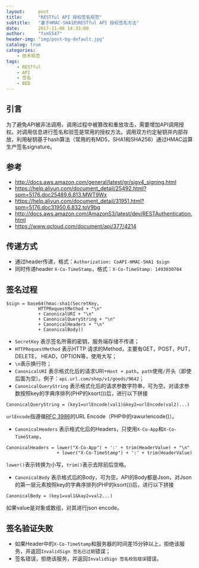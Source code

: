```yaml
---
layout:     post
title:      "RESTful API 授权签名规范"
subtitle:   "基于HMAC-SHA1的RESTful API 授权签名方法"
date:       2017-11-08 14:33:00
author:     "fxm5547"
header-img: "img/post-bg-default.jpg"
catalog: true
categories:
    - 技术规范
tags:
    - RESTful
    - API
    - 签名
    - BED
---
```


## 引言
为了避免API被非法调用，调用过程中被篡改和重放攻击，需要增加API调用授权。对调用信息进行签名和验签是常用的授权方法。调用双方约定秘钥并内部存放，利用秘钥基于hash算法（常用的有MD5，SHA1和SHA256）通过HMAC运算生产签名signature。

## 参考
- <http://docs.aws.amazon.com/general/latest/gr/sigv4_signing.html>
- <https://help.aliyun.com/document_detail/25492.html?spm=5176.doc25489.6.813.MWT9Wx>
- <https://help.aliyun.com/document_detail/31951.html?spm=5176.doc31950.6.832.toV9bg>
- <http://docs.aws.amazon.com/AmazonS3/latest/dev/RESTAuthentication.html>
- <https://www.qcloud.com/document/api/377/4214>

## 传递方式
- 通过header传递，格式：`Authorization: CoAPI-HMAC-SHA1 $sign`
- 同时传递header `X-Co-TimeStamp`，格式：`X-Co-TimeStamp: 1493030704`

## 签名过程
```
$sign = base64(hmac-sha1(SecretKey,
            HTTPRequestMethod + "\n"
            + CanonicalURI + "\n"
            + CanonicalQueryString + "\n"
            + CanonicalHeaders + "\n"
            + CanonicalBody))
```
- `SecretKey` 表示签名所需的密钥，服务端存储不传递；
- `HTTPRequestMethod` 表示HTTP 请求的Method，主要有GET，POST，PUT，DELETE， HEAD，OPTION等，使用大写；
- `\n`表示换行符；
- `CanonicalURI` 表示格式化后的请求URI=`Host + path`，`path`使用`/`开头（即使后面为空）。例子：`api.url.com/shop/v1/goods/9642`；
- `CanonicalQueryString` 表示格式化后的请求参数字符串，可为空。对请求参数按照key的字典序排列(PHP的ksort())后，进行以下拼接
```
CanonicalQueryString = (key1=urlEncode(val1)&key2=urlEncode(val2)...)
```
`urlEncode`指遵循[RFC 3986](https://tools.ietf.org/html/rfc3986)的URL Encode（PHP中的rawurlencode()）。
- `CanonicalHeaders` 表示格式化后的Headers，只使用`X-Co-App`和`X-Co-TimeStamp`，
```
CanonicalHeaders = lower("X-Co-App") + ':' + trim(HeaderValue) + "\n"
                   + lower("X-Co-TimeStamp") + ':' + trim(HeaderValue)
```
`lower()`表示转换为小写，`trim()`表示去除前后空格。
- `CanonicalBody` 表示格式后的Body，可为空。API的Body都是Json，对Json的第一层元素按照key的字典序排列(PHP的ksort())后，进行以下拼接
```
CanonicalBody = (key1=val1&kay2=val2...)
```
如果value是对象或数组，对其进行json encode。
## 签名验证失败
-  如果Header中的`X-Co-TimeStamp`和服务器的时间差15分钟以上，拒绝该服务，并返回`InvalidSign 签名已过期`错误；
- 签名错误，拒绝该服务，并返回`InvalidSign 签名校验错误`错误。